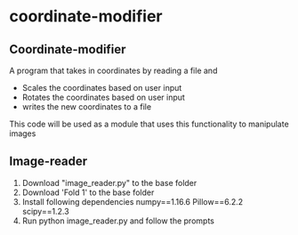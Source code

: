# coordinate-modifier
Coordinate-modifier
-------------------

A program that takes in coordinates by reading a file and
- Scales the coordinates based on user input
- Rotates the coordinates based on user input
- writes the new coordinates to a file

This code will be used as a module that uses this functionality to manipulate images

Image-reader
------------

1. Download "image_reader.py" to the base folder
2. Download 'Fold 1' to the base folder
3. Install following dependencies
    numpy==1.16.6
    Pillow==6.2.2
    scipy==1.2.3
4. Run python image_reader.py and follow the prompts
